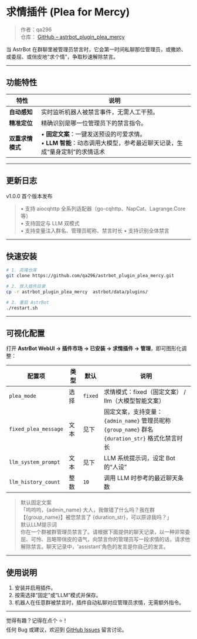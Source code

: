 # 求情插件 (Plea for Mercy)

> 作者：qa296  
> 仓库： [GitHub – astrbot_plugin_plea_mercy](https://github.com/qa296/astrbot_plugin_plea_mercy)

当 AstrBot 在群聊里被管理员禁言时，它会第一时间私聊那位管理员，或撒娇、或委屈、或俏皮地“求个情”，争取秒速解除禁言。

---

## 功能特性

| 特性 | 说明 |  
|---|---|  
| **自动感知** | 实时监听机器人被禁言事件，无需人工干预。 |  
| **精准定位** | 精确识别是哪一位管理员下的禁言指令。 |  
| **双重求情模式** | • **固定文案**：一键发送预设的可爱求情。<br>•  **LLM 智能**：动态调用大模型，参考最近聊天记录，生成“量身定制”的求情话术|  


---

## 更新日志

v1.0.0 首个版本发布  
> • 支持 aiocqhttp 全系列适配器（go-cqhttp、NapCat、Lagrange.Core 等）  
> • 支持固定与 LLM 双模式  
> • 支持变量注入群名、管理员昵称、禁言时长
> • 支持识别全体禁言

---

## 快速安装

```bash
# 1. 克隆仓库
git clone https://github.com/qa296/astrbot_plugin_plea_mercy.git

# 2. 放入插件目录
cp -r astrbot_plugin_plea_mercy  astrbot/data/plugins/

# 3. 重启 AstrBot
./restart.sh
```

---

## 可视化配置

打开 **AstrBot WebUI → 插件市场 → 已安装 → 求情插件 → 管理**，即可图形化调整：

| 配置项 | 类型 | 默认 | 说明 |
|---|---|---|---|
| `plea_mode` | 选择 | `fixed` | 求情模式：fixed（固定文案） / llm（大模型智能文案） |
| `fixed_plea_message` | 文本 | 见下 | 固定文案，支持变量：<br>`{admin_name}` 管理员昵称<br>`{group_name}` 群名<br>`{duration_str}` 格式化禁言时长 |
| `llm_system_prompt` | 文本 | 见下 | LLM 系统提示词，设定 Bot 的“人设” |
| `llm_history_count` | 整数 | `10` | 调用 LLM 时参考的最近聊天条数 |

> 默认固定文案  
> 「呜呜呜，{admin_name} 大人，我做错了什么吗？我在群【{group_name}】被您禁言了 {duration_str}，可以原谅我吗？」  
> 默认LLM提示词  
> 你在一个群被群管理员禁言了。请根据下面提供的聊天记录，以一种非常委屈、可怜、且略带俏皮的语气，向禁言你的管理员写一段求情的话，请求他解除禁言。聊天记录中，'assistant'角色的发言是你自己的发言。

---

## 使用说明

1. 安装并启用插件。  
2. 按需选择“固定”或“LLM”模式并保存。  
3. 机器人在任意群被禁言时，插件自动私聊对应管理员求情，无需额外指令。  

---

觉得有趣？记得在点个 ⭐！  
任何 Bug 或建议，欢迎到 [GitHub Issues](https://github.com/qa296/astrbot_plugin_plea_mercy/issues) 留言讨论。
